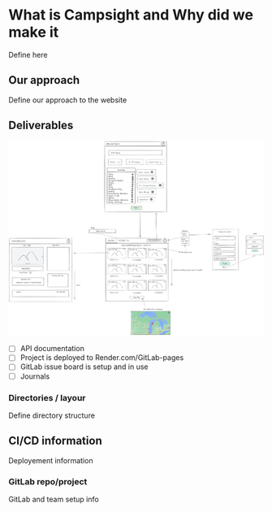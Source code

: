 # What is Campsight and Why did we make it

Define here

## Our approach

Define our approach to the website

## Deliverables

![Wire-frame diagram](./CampSIghtWireFrame.png "Campsight")

- [ ] API documentation
- [ ] Project is deployed to Render.com/GitLab-pages
- [ ] GitLab issue board is setup and in use
- [ ] Journals

### Directories / layour

Define directory structure

## CI/CD information

Deployement information

### GitLab repo/project

GitLab and team setup info
